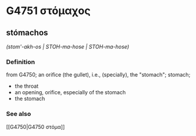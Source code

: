 # G4751 στόμαχος

## stómachos

_(stom'-akh-os | STOH-ma-hose | STOH-ma-hose)_

### Definition

from G4750; an orifice (the gullet), i.e., (specially), the "stomach"; stomach; 

- the throat
- an opening, orifice, especially of the stomach
- the stomach

### See also

[[G4750|G4750 στόμα]]

